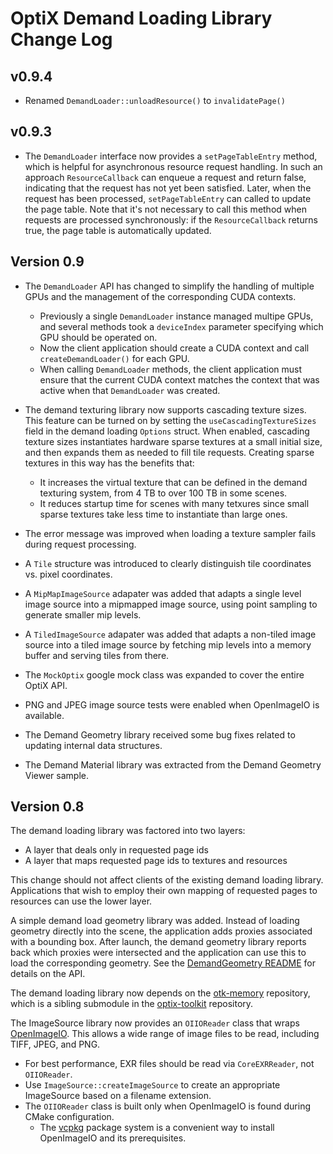 # OptiX Demand Loading Library Change Log


## v0.9.4

* Renamed `DemandLoader::unloadResource()` to `invalidatePage()`

## v0.9.3

* The `DemandLoader` interface now provides a `setPageTableEntry` method, which is helpful for
  asynchronous resource request handling.  In such an approach `ResourceCallback` can enqueue a
  request and return false, indicating that the request has not yet been satisfied.  Later, when the
  request has been processed, `setPageTableEntry` can called to update the page table.  Note that
  it's not necessary to call this method when requests are processed synchronously: if the
  `ResourceCallback` returns true, the page table is automatically updated.

## Version 0.9

* The `DemandLoader` API has changed to simplify the handling of multiple GPUs and the management of the corresponding CUDA contexts.

    * Previously a single `DemandLoader` instance managed multipe GPUs, and several methods took a
      `deviceIndex` parameter specifying which GPU should be operated on.
    * Now the client application should create a CUDA context and call `createDemandLoader()` for each GPU. 
    * When calling `DemandLoader` methods, the client application must ensure that the current CUDA context matches the 
      context that was active when that `DemandLoader` was created.

* The demand texturing library now supports cascading texture sizes.  This feature can be turned on
  by setting the `useCascadingTextureSizes` field in the demand loading `Options` struct.  When
  enabled, cascading texture sizes instantiates hardware sparse textures at a small initial size,
  and then expands them as needed to fill tile requests. Creating sparse textures in this way has
  the benefits that:

    * It increases the virtual texture that can be defined in the demand texturing system, from 4 TB to
      over 100 TB in some scenes.
    * It reduces startup time for scenes with many tetxures since small sparse textures take less time
      to instantiate than large ones.

* The error message was improved when loading a texture sampler fails during request processing.
* A `Tile` structure was introduced to clearly distinguish tile coordinates vs. pixel coordinates.
* A `MipMapImageSource` adapater was added that adapts a single level image source into a mipmapped
  image source, using point sampling to generate smaller mip levels.
* A `TiledImageSource` adapater was added that adapts a non-tiled image source into a tiled image
  source by fetching mip levels into a memory buffer and serving tiles from there.
* The `MockOptix` google mock class was expanded to cover the entire OptiX API.
* PNG and JPEG image source tests were enabled when OpenImageIO is available.
* The Demand Geometry library received some bug fixes related to updating internal data structures.
* The Demand Material library was extracted from the Demand Geometry Viewer sample.

## Version 0.8

The demand loading library was factored into two layers:
- A layer that deals only in requested page ids
- A layer that maps requested page ids to textures and resources

This change should not affect clients of the existing demand loading
library.  Applications that wish to employ their own mapping of requested
pages to resources can use the lower layer.

A simple demand load geometry library was added.  Instead of loading geometry
directly into the scene, the application adds proxies associated with a bounding
box.  After launch, the demand geometry library reports back which proxies were
intersected and the application can use this to load the corresponding geometry.
See the [DemandGeometry README](DemandGeometry/README.md) for details on the API.

The demand loading library now depends on the [otk-memory](https://github.com/NVIDIA/otk-memory)
repository, which is a sibling submodule in the [optix-toolkit](https://github.com/NVIDIA/optix-toolkit) 
repository.

The ImageSource library now provides an `OIIOReader` class that wraps 
[OpenImageIO](https://sites.google.com/site/openimageio/home).
This allows a wide range of image files to be read, including TIFF, JPEG, and PNG.
* For best performance, EXR files should be read via `CoreEXRReader`, not `OIIOReader`.
* Use `ImageSource::createImageSource` to create an appropriate ImageSource based on a filename extension.
* The `OIIOReader` class is built only when OpenImageIO is found during CMake configuration.
  * The [vcpkg](https://vcpkg.io/en/getting-started.html) package system is a convenient way
    to install OpenImageIO and its prerequisites.
